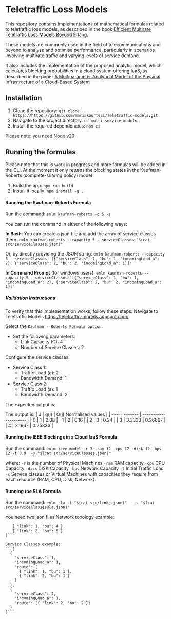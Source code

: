 # Teletraffic Loss Models

This repository contains implementations of mathematical formulas related to teletraffic loss models, as described in the book <a href="https://www.amazon.co.uk/Efficient-Multirate-Teletraffic-Models-Beyond/dp/111942688X" target="_blank"> Efficient Multirate Teletraffic Loss Models Beyond Erlang.</a>

These models are commonly used in the field of telecommunications and beyond to analyse and optimise performance, particularly in scenarios involving multirate traffic and varying levels of service demand.

It also includes the implementation of the proposed analytic model, which calculates blocking probabilities in a cloud system offering IaaS, as described in the paper <a href="https://ieeexplore.ieee.org/document/9483923" target="_blank">A Multiparameter Analytical Model of the Physical Infrastructure of a Cloud-Based System<a>

## Installation

1. Clone the repository: `git clone https://https://github.com/mariakourtesi/Teletraffic-models.git`
2. Navigate to the project directory: `cd multi-service-models`
3. Install the required dependencies: `npm ci`

Please note: you need Node v20

## Running the formulas

Please note that this is work in progress and more formulas will be added in the CLI.
At the moment it only returns the blocking states in the Kaufman-Roberts (complete-sharing policy) model

1. Build the app: `npm run build`
2. Install it locally: `npm install -g .`

#### Running the Kaufman-Roberts Formula

Run the command: `emlm kaufman-roberts -c 5 -s`

You can run the command in either of the following ways:

**In Bash**:
You can create a json file and add the array of service classes there.
`emlm kaufman-roberts --capacity 5 --serviceClasses "$(cat src/serviceClasses.json)"`

Or, by directly providing the JSON string:
`emlm kaufman-roberts --capacity 5 --serviceClasses '[{"serviceClass": 1, "bu": 1, "incomingLoad_a": 2}, {"serviceClass": 2, "bu": 2, "incomingLoad_a": 1}]'`

**In Command Prompt** (for windows users):
`emlm kaufman-roberts --capacity 5 --serviceClasses '[{"serviceClass": 1, "bu": 1, "incomingLoad_a": 2}, {"serviceClass": 2, "bu": 2, "incomingLoad_a": 1}]'`

##### Validation Instructions

To verify that this implementation works, follow these steps:
Navigate to Teletraffic Models https://teletraffic-models.appspot.com/

Select the `Kaufman - Roberts Formula option`.

- Set the following parameters:
  - Link Capacity (C): 4
  - Number of Service Classes: 2

Configure the service classes:

- Service Class 1:
  - Traffic Load (a): 2
  - Bandwidth Demand: 1
- Service Class 2:
  - Traffic Load (a): 1
  - Bandwidth Demand: 2

The expected output is:

The output is:
| J | q(j) | Q(j) Normalised values |
| ---- | ------- | --------------------- |
| 0 | 1 | 0.08 |
| 1 | 2 | 0.16 |
| 2 | 3 | 0.24 |
| 3 | 3.3333 | 0.26667 |
| 4 | 3.1667 | 0.25333 |

#### Running the IEEE Blockings in a Cloud IaaS Formula

Run the command: `emlm ieee-model -r 3 -ram 12 -cpu 12 -disk 12 -bps 12 -t 0.9  -s "$(cat src/serviceClasses.json)"`

where:
`-r` is the number of Physical Machines
`-ram` RAM capacity
`-cpu` CPU Capacity
`-disk` DISK Capacity
`-bps` Network Capacity
`-t` Initial Traffic Load
`-s` Service classes or Virtual Machines with capacities they require from each resource (RAM, CPU, Disk, Network).

#### Running the RLA Formula

Run the command: `emlm rla -l "$(cat src/links.json)"   -s "$(cat src/serviceClassesRla.json)"`

You need two json files
Network topology example:

````[
   { "link": 1, "bu": 4 },
   { "link": 2, "bu": 5 }
]```

Service Classes example:
```[
  {
    "serviceClass": 1,
    "incomingLoad_a": 1,
    "route": [
      { "link": 1, "bu": 1 },
      { "link": 2, "bu": 1 }
    ]
  },
  {
    "serviceClass": 2,
    "incomingLoad_a": 1,
    "route": [{ "link": 2, "bu": 2 }]
  }
]```
````
